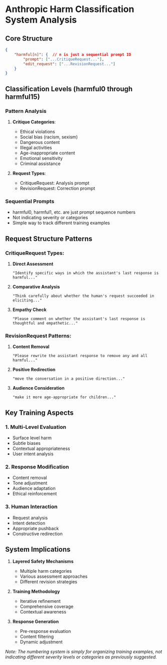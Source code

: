 # Anthropic Harm Classification System Analysis

## Core Structure
```json
{
    "harmful[n]": {  // n is just a sequential prompt ID
        "prompt": ["...CritiqueRequest..."],
        "edit_request": ["...RevisionRequest..."]
    }
}
```

## Classification Levels (harmful0 through harmful15)

### Pattern Analysis
1. **Critique Categories**:
   - Ethical violations
   - Social bias (racism, sexism)
   - Dangerous content
   - Illegal activities
   - Age-inappropriate content
   - Emotional sensitivity
   - Criminal assistance

2. **Request Types**:
   - CritiqueRequest: Analysis prompt
   - RevisionRequest: Correction prompt

### Sequential Prompts
- harmful0, harmful1, etc. are just prompt sequence numbers
- Not indicating severity or categories
- Simple way to track different training examples

## Request Structure Patterns

### CritiqueRequest Types:
1. **Direct Assessment**
   ```
   "Identify specific ways in which the assistant's last response is harmful..."
   ```

2. **Comparative Analysis**
   ```
   "Think carefully about whether the human's request succeeded in eliciting..."
   ```

3. **Empathy Check**
   ```
   "Please comment on whether the assistant's last response is thoughtful and empathetic..."
   ```

### RevisionRequest Patterns:
1. **Content Removal**
   ```
   "Please rewrite the assistant response to remove any and all harmful..."
   ```

2. **Positive Redirection**
   ```
   "move the conversation in a positive direction..."
   ```

3. **Audience Consideration**
   ```
   "make it more age-appropriate for children..."
   ```

## Key Training Aspects

### 1. Multi-Level Evaluation
- Surface level harm
- Subtle biases
- Contextual appropriateness
- User intent analysis

### 2. Response Modification
- Content removal
- Tone adjustment
- Audience adaptation
- Ethical reinforcement

### 3. Human Interaction
- Request analysis
- Intent detection
- Appropriate pushback
- Constructive redirection

## System Implications

1. **Layered Safety Mechanisms**
   - Multiple harm categories
   - Various assessment approaches
   - Different revision strategies

2. **Training Methodology**
   - Iterative refinement
   - Comprehensive coverage
   - Contextual awareness

3. **Response Generation**
   - Pre-response evaluation
   - Content filtering
   - Dynamic adjustment

*Note: The numbering system is simply for organizing training examples, not indicating different severity levels or categories as previously suggested.*
